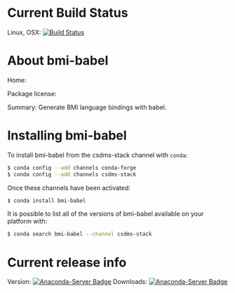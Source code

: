 




# Current Build Status

Linux, OSX: [![Build Status](https://travis-ci.org/csdms-stack/bmi-babel-recipe.svg?branch=master)](https://travis-ci.org/csdms-stack/bmi-babel-recipe)

# About bmi-babel

Home: 

Package license: 

Summary: Generate BMI language bindings with babel.

# Installing bmi-babel

To install bmi-babel from the csdms-stack channel with `conda`:

```bash
$ conda config --add channels conda-forge
$ conda config --add channels csdms-stack
```

Once these channels have been activated:

```bash
$ conda install bmi-babel
```

It is possible to list all of the versions of bmi-babel available on your
platform with:

```bash
$ conda search bmi-babel --channel csdms-stack
```

# Current release info

Version: [![Anaconda-Server Badge](https://anaconda.org/csdms-stack/bmi-babel/badges/version.svg)](https://anaconda.org/csdms-stack/bmi-babel)
Downloads: [![Anaconda-Server Badge](https://anaconda.org/csdms-stack/bmi-babel/badges/downloads.svg)](https://anaconda.org/csdms-stack/bmi-babel)